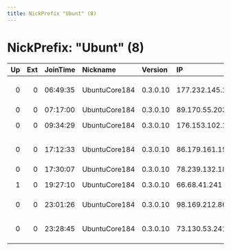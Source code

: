 ```yaml
---
title: NickPrefix "Ubunt" (8)
---
```


# NickPrefix: "Ubunt" (8)

|   Up |   Ext | JoinTime   | Nickname      | Version   | IP              | AS                                      | CC   |   ORp |   Dirp | OS    | Contact   |   eFamMembers |
|-----:|------:|:-----------|:--------------|:----------|:----------------|:----------------------------------------|:-----|------:|-------:|:------|:----------|--------------:|
|    0 |     0 | 06:49:35   | UbuntuCore184 | 0.3.0.10  | 177.232.145.136 | Mexico Red de Telecomunicaciones, S. de | mx   | 37881 |      0 | Linux | None      |             1 |
|    0 |     0 | 07:17:00   | UbuntuCore184 | 0.3.0.10  | 89.170.55.203   | Teloise                                 | fr   | 39286 |      0 | Linux | None      |             1 |
|    0 |     0 | 09:34:29   | UbuntuCore184 | 0.3.0.10  | 176.153.102.102 | Bouygues Telecom SA                     | fr   | 44461 |      0 | Linux | None      |             1 |
|    0 |     0 | 17:12:33   | UbuntuCore184 | 0.3.0.10  | 86.179.161.156  | British Telecommunications PLC          | gb   | 36484 |      0 | Linux | None      |             1 |
|    0 |     0 | 17:30:07   | UbuntuCore184 | 0.3.0.10  | 78.239.132.184  | Free SAS                                | fr   | 37844 |      0 | Linux | None      |             1 |
|    1 |     0 | 19:27:10   | UbuntuCore184 | 0.3.0.10  | 66.68.41.241    | Time Warner Cable Internet LLC          | us   | 35589 |      0 | Linux | None      |             1 |
|    0 |     0 | 23:01:26   | UbuntuCore184 | 0.3.0.10  | 98.169.212.86   | Cox Communications Inc.                 | us   | 46131 |      0 | Linux | None      |             1 |
|    0 |     0 | 23:28:45   | UbuntuCore184 | 0.3.0.10  | 73.130.53.241   | Comcast Cable Communications, LLC       | us   | 46517 |      0 | Linux | None      |             1 |
